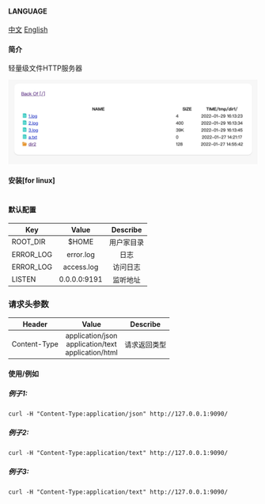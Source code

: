 #### LANGUAGE 
[中文](https://github.com/wanggaolin/go-fileHttp#readme)
[English](https://github.com/wanggaolin/go-fileHttp/blob/master/doc/readme_zh.md)
#### 简介
轻量级文件HTTP服务器

![这是图片](doc/demo.png "Magic Gardens")

#### 安装[for linux]
```shell

```


#### 默认配置
| Key               | Value              |Describe              |
|  ----------       | :-----------:      |   :-----------:      |                    
| ROOT_DIR          | $HOME              |   用户家目录           |
| ERROR_LOG         | error.log          |   日志                |
| ERROR_LOG         | access.log         |   访问日志                |
| LISTEN            | 0.0.0.0:9191       |   监听地址             |


### 请求头参数
| Header               | Value                           |Describe              |
|  ----------       | :-----------:                     |   :-----------:      |                    
| Content-Type      | application/json <br> application/text <br> application/html               |   请求返回类型          |


#### 使用/例如
##### 例子1:
```shell
curl -H "Content-Type:application/json" http://127.0.0.1:9090/
```

##### 例子2:
```shell
curl -H "Content-Type:application/text" http://127.0.0.1:9090/
```

##### 例子3:
```shell
curl -H "Content-Type:application/text" http://127.0.0.1:9090/
```